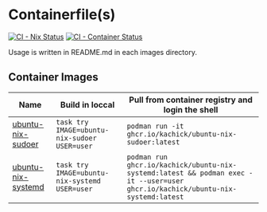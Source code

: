 # Containerfile(s)

[![CI - Nix Status](https://github.com/kachick/containers/actions/workflows/ci-nix.yml/badge.svg?branch=main)](https://github.com/kachick/containers/actions/workflows/ci-nix.yml?query=branch%3Amain+)
[![CI - Container Status](https://github.com/kachick/containers/actions/workflows/containers.yml/badge.svg?branch=main)](https://github.com/kachick/containers/actions/workflows/containers.yml?query=branch%3Amain+)

Usage is written in README.md in each images directory.

## Container Images

| Name                                            | Build in loccal                               | Pull from container registry and login the shell                                                                                |
| ----------------------------------------------- | --------------------------------------------- | ------------------------------------------------------------------------------------------------------------------------------- |
| [ubuntu-nix-sudoer](images/ubuntu-nix-sudoer)   | `task try IMAGE=ubuntu-nix-sudoer USER=user`  | `podman run -it ghcr.io/kachick/ubuntu-nix-sudoer:latest`                                                                       |
| [ubuntu-nix-systemd](images/ubuntu-nix-systemd) | `task try IMAGE=ubuntu-nix-systemd USER=user` | `podman run ghcr.io/kachick/ubuntu-nix-systemd:latest && podman exec -it --user=user ghcr.io/kachick/ubuntu-nix-systemd:latest` |
